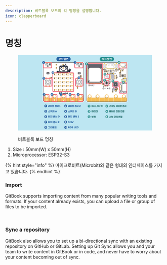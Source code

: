 ```yaml
---
description: 비트블록 보드의 각 명칭을 설명합니다.
icon: clapperboard
---
```


# 명칭

<figure><img src="../.gitbook/assets/2025-01-06 10 24 10.png" alt=""><figcaption><p>비트블록 보드 명칭</p></figcaption></figure>

1. Size : 50mm(W) x 50mm(H)
2. Microprocessor:  ESP32-S3&#x20;

{% hint style="info" %}
마이크로비트(Microbit)와 같은 형태의 인터페이스를 가지고 있습니다.
{% endhint %}

### Import

GitBook supports importing content from many popular writing tools and formats. If your content already exists, you can upload a file or group of files to be imported.

<div data-full-width="false"><figure><img src="https://gitbookio.github.io/onboarding-template-images/quickstart-import.png" alt=""><figcaption></figcaption></figure></div>

### Sync a repository

GitBook also allows you to set up a bi-directional sync with an existing repository on GitHub or GitLab. Setting up Git Sync allows you and your team to write content in GitBook or in code, and never have to worry about your content becoming out of sync.

